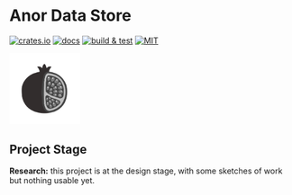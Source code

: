 # Anor Data Store

[![crates.io](https://img.shields.io/crates/v/anor)](https://crates.io/crates/anor)
[![docs](https://img.shields.io/docsrs/anor)](https://docs.rs/anor)
[![build & test](https://github.com/sheroz/anor/actions/workflows/ci.yml/badge.svg)](https://github.com/sheroz/anor/actions/workflows/ci.yml)
[![MIT](https://img.shields.io/github/license/sheroz/anor)](https://github.com/sheroz/anor/tree/main/LICENSE.txt)

<img src="docs/img/anor-wb.svg" width=25%>

## Project Stage

**Research:** this project is at the design stage, with some sketches of work but nothing usable yet.
